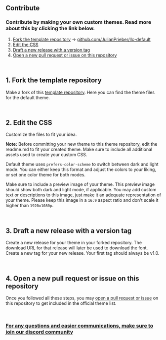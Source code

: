 ## Contribute
### Contribute by making your own custom themes. Read more about this by clicking the link below.



1. [Fork the template repository](#1) -> [github.com/JulianPrieber/llc-default](https://github.com/JulianPrieber/llc-default)
2. [Edit the CSS](#2)
3. [Draft a new release with a version tag](#3)
4. [Open a new pull request or issue on this repository](#4)

<br>

<a name="1"></a>
## 1. Fork the template repository
Make a fork of this [template repository](https://github.com/JulianPrieber/llc-default). Here you can find the theme files for the default theme.

<br>

<a name="2"></a>
## 2. Edit the CSS
Customize the files to fit your idea.

**Note:** Before committing your new theme to this theme repository, edit the readme.md to fit your created theme. Make sure to include all additional assets used to create your custom CSS.

Default theme uses `prefers-color-scheme` to switch between dark and light mode. You can either keep this format and adjust the colors to your liking, or set one color theme for both modes.

Make sure to include a preview image of your theme. This preview image should show both dark and light mode, if applicable. You may add custom text or descriptions to this image, just make it an adequate representation of your theme. Please keep this image in a `16:9` aspect ratio and don't scale it higher than `1920x1080p`.

<br>

<a name="3"></a>
## 3. Draft a new release with a version tag
Create a new release for your theme in your forked repository. The download URL for that release will later be used to download the font. Create a new tag for your new release. Your first tag should always be v1.0.

<br>

<a name="4"></a>
## 4. Open a new pull request or issue on this repository
Once you followed all these steps, you may [open a pull request or issue](https://github.com/JulianPrieber/llc-themes) on this repository to get included in the official theme list.

<br>

### [For any questions and easier communications, make sure to join our discord community](https://discord.littlelink-custom.com)
